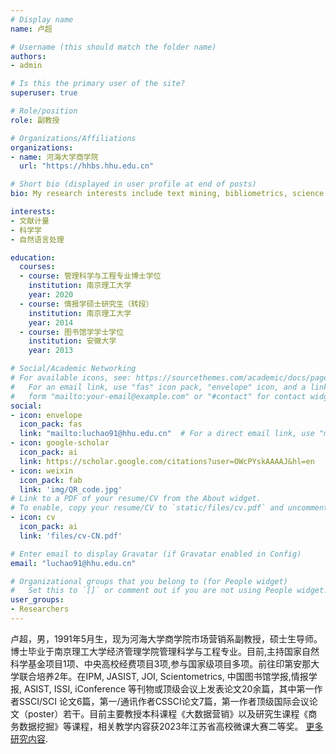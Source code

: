 ```yaml
---
# Display name
name: 卢超

# Username (this should match the folder name)
authors:
- admin

# Is this the primary user of the site?
superuser: true

# Role/position
role: 副教授

# Organizations/Affiliations
organizations:
- name: 河海大学商学院
  url: "https://hhbs.hhu.edu.cn"

# Short bio (displayed in user profile at end of posts)
bio: My research interests include text mining, bibliometrics, science of science, scientific collaboration, interdisciplinarity, and other stuffs.

interests:
- 文献计量
- 科学学
- 自然语言处理

education:
  courses:
  - course: 管理科学与工程专业博士学位
    institution: 南京理工大学
    year: 2020
  - course: 情报学硕士研究生（转段）
    institution: 南京理工大学
    year: 2014
  - course: 图书馆学学士学位
    institution: 安徽大学
    year: 2013

# Social/Academic Networking
# For available icons, see: https://sourcethemes.com/academic/docs/page-builder/#icons
#   For an email link, use "fas" icon pack, "envelope" icon, and a link in the
#   form "mailto:your-email@example.com" or "#contact" for contact widget.
social:
- icon: envelope
  icon_pack: fas
  link: "mailto:luchao91@hhu.edu.cn"  # For a direct email link, use "mailto:luchao91@hhu.edu.cn".
- icon: google-scholar
  icon_pack: ai
  link: https://scholar.google.com/citations?user=OWcPYskAAAAJ&hl=en
- icon: weixin
  icon_pack: fab
  link: 'img/QR_code.jpg'
# Link to a PDF of your resume/CV from the About widget.
# To enable, copy your resume/CV to `static/files/cv.pdf` and uncomment the lines below.
- icon: cv
  icon_pack: ai
  link: 'files/cv-CN.pdf'

# Enter email to display Gravatar (if Gravatar enabled in Config)
email: "luchao91@hhu.edu.cn"

# Organizational groups that you belong to (for People widget)
#   Set this to `[]` or comment out if you are not using People widget.
user_groups:
- Researchers
---
```


卢超，男，1991年5月生，现为河海大学商学院市场营销系副教授，硕士生导师。博士毕业于南京理工大学经济管理学院管理科学与工程专业。目前,主持国家自然科学基金项目1项、中央高校经费项目3项,参与国家级项目多项。前往印第安那大学联合培养2年。在IPM, JASIST, JOI, Scientometrics, 中国图书馆学报,情报学报, ASIST, ISSI, iConference 等刊物或顶级会议上发表论文20余篇，其中第一作者SSCI/SCI 论文6篇，第一/通讯作者CSSCI论文7篇，第一作者顶级国际会议论文（poster）若干。目前主要教授本科课程《大数据营销》以及研究生课程《商务数据挖掘》等课程，相关教学内容获2023年江苏省高校微课大赛二等奖。 [更多研究内容](/zh/publication/).

